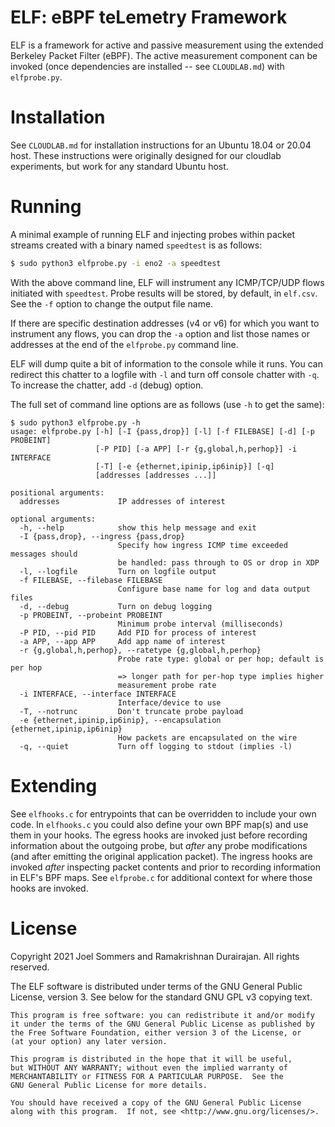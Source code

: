# ELF: eBPF teLemetry Framework

ELF is a framework for active and passive measurement using the extended
Berkeley Packet Filter (eBPF).   The active measurement component can
be invoked (once dependencies are installed -- see `CLOUDLAB.md`) with
`elfprobe.py`.

# Installation

See `CLOUDLAB.md` for installation instructions for an Ubuntu 18.04 or 20.04 host.  These instructions were originally designed for our cloudlab experiments, but work for any standard Ubuntu host.

# Running

A minimal example of running ELF and injecting probes within packet streams created with a binary named `speedtest` is as follows:

```bash
$ sudo python3 elfprobe.py -i eno2 -a speedtest 
```

With the above command line, ELF will instrument any ICMP/TCP/UDP flows initiated with `speedtest`.  Probe results will be stored, by default, in `elf.csv`.  See the `-f` option to change the output file name.  

If there are specific destination addresses (v4 or v6) for which you want to instrument any flows, you can drop the `-a` option and list those names or addresses at the end of the `elfprobe.py` command line.

ELF will dump quite a bit of information to the console while it runs.  You can redirect this chatter to a logfile with `-l` and turn off console chatter with `-q`.  To increase the chatter, add `-d` (debug) option.

The full set of command line options are as follows (use `-h` to get the same):
```
$ sudo python3 elfprobe.py -h
usage: elfprobe.py [-h] [-I {pass,drop}] [-l] [-f FILEBASE] [-d] [-p PROBEINT]
                   [-P PID] [-a APP] [-r {g,global,h,perhop}] -i INTERFACE
                   [-T] [-e {ethernet,ipinip,ip6inip}] [-q]
                   [addresses [addresses ...]]

positional arguments:
  addresses             IP addresses of interest

optional arguments:
  -h, --help            show this help message and exit
  -I {pass,drop}, --ingress {pass,drop}
                        Specify how ingress ICMP time exceeded messages should
                        be handled: pass through to OS or drop in XDP
  -l, --logfile         Turn on logfile output
  -f FILEBASE, --filebase FILEBASE
                        Configure base name for log and data output files
  -d, --debug           Turn on debug logging
  -p PROBEINT, --probeint PROBEINT
                        Minimum probe interval (milliseconds)
  -P PID, --pid PID     Add PID for process of interest
  -a APP, --app APP     Add app name of interest
  -r {g,global,h,perhop}, --ratetype {g,global,h,perhop}
                        Probe rate type: global or per hop; default is per hop
                        => longer path for per-hop type implies higher
                        measurement probe rate
  -i INTERFACE, --interface INTERFACE
                        Interface/device to use
  -T, --notrunc         Don't truncate probe payload
  -e {ethernet,ipinip,ip6inip}, --encapsulation {ethernet,ipinip,ip6inip}
                        How packets are encapsulated on the wire
  -q, --quiet           Turn off logging to stdout (implies -l)
```

# Extending

See `elfhooks.c` for entrypoints that can be overridden to include your own code.  In `elfhooks.c` you could also define your own BPF map(s) and use them in your hooks.  The egress hooks are invoked just before recording information about the outgoing probe, but _after_ any probe modifications (and after emitting the original application packet).  The ingress hooks are invoked _after_ inspecting packet contents and prior to recording information in ELF's BPF maps.  See `elfprobe.c` for additional context for where those hooks are invoked.

# License

Copyright 2021 Joel Sommers and Ramakrishnan Durairajan.  All rights reserved.

The ELF software is distributed under terms of the GNU General Public License, version 3.  See below for the standard GNU GPL v3 copying text.


    This program is free software: you can redistribute it and/or modify
    it under the terms of the GNU General Public License as published by
    the Free Software Foundation, either version 3 of the License, or
    (at your option) any later version.

    This program is distributed in the hope that it will be useful,
    but WITHOUT ANY WARRANTY; without even the implied warranty of
    MERCHANTABILITY or FITNESS FOR A PARTICULAR PURPOSE.  See the
    GNU General Public License for more details.

    You should have received a copy of the GNU General Public License
    along with this program.  If not, see <http://www.gnu.org/licenses/>.
